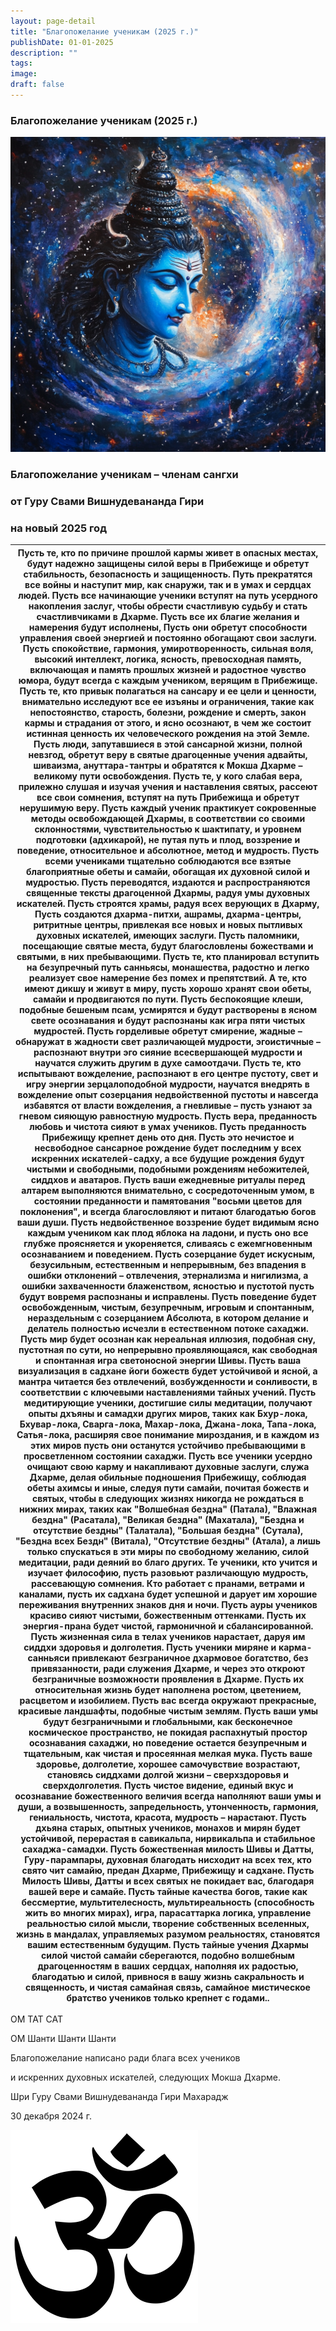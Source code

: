 ```yaml
---
layout: page-detail
title: "Благопожелание ученикам (2025 г.)"
publishDate: 01-01-2025
description: ""
tags:
image:
draft: false
---
```


### Благопожелание ученикам (2025 г.)

![Шива](/upload/medialibrary/2ab/pk362je0532yhsoceg7if4ss1jjbo8aa.png "Шива")  

  
### **Благопожелание ученикам – членам сангхи** 

### **от Гуру Свами Вишнудевананда Гири** 

### **на новый 2025 год**

| Пусть те, кто по причине прошлой кармы  живет в опасных местах, будут надежно защищены  силой веры в Прибежище  и обретут стабильность,  безопасность и защищенность.  Путь прекратятся все войны  и наступит мир,  как снаружи, так и в умах и сердцах людей.  Пусть все начинающие ученики  вступят на путь усердного накопления заслуг,  чтобы обрести счастливую судьбу  и стать счастливчиками в Дхарме.  Пусть все их благие желания  и намерения будут исполнены,  Пусть они обретут способности  управления своей энергией  и постоянно обогащают свои заслуги.  Пусть спокойствие, гармония,  умиротворенность, сильная воля,  высокий интеллект, логика, ясность,  превосходная память,  включающая и память прошлых жизней  и радостное чувство юмора,  будут всегда с каждым учеником,  верящим в Прибежище.  Пусть те, кто привык полагаться  на сансару и ее цели и ценности,  внимательно исследуют  все ее изъяны и ограничения,  такие как непостоянство,  старость, болезни, рождение и смерть,  закон кармы и страдания от этого,  и ясно осознают, в чем же  состоит истинная ценность  их человеческого рождения на этой Земле.  Пусть люди, запутавшиеся  в этой сансарной жизни,  полной невзгод,  обретут веру в святые драгоценные учения  адвайты, шиваизма, ануттара-тантры  и обратятся к Мокша Дхарме –  великому пути освобождения.  Пусть те, у кого слабая вера,  прилежно слушая и  изучая учения и наставления святых,  рассеют все свои сомнения,  вступят на путь Прибежища  и обретут нерушимую веру.  Пусть каждый ученик практикует сокровенные  методы освобождающей Дхармы,  в соответствии со своими склонностями,  чувствительностью к шактипату,  и уровнем подготовки (адхикарой),  не путая путь и плод,  воззрение и поведение,  относительное и абсолютное,  метод и мудрость.  Пусть всеми учениками тщательно соблюдаются  все взятые благоприятные обеты и самайи,  обогащая их духовной силой и мудростью.  Пусть переводятся, издаются  и распространяются  священные тексты драгоценной Дхармы,  радуя умы духовных искателей.  Пусть строятся храмы, радуя всех верующих в Дхарму,  Пусть создаются дхарма-питхи, ашрамы,  дхарма-центры, ритритные центры,  привлекая все новых  и новых пытливых духовных искателей,  имеющих заслуги.  Пусть паломники, посещающие святые места,  будут благословлены божествами и святыми,  в них пребывающими.  Пусть те, кто планировал вступить на  безупречный путь санньясы, монашества,  радостно и легко реализует свое намерение  без помех и препятствий.  А те, кто имеют дикшу и живут в миру,  пусть хорошо хранят свои обеты,  самайи и продвигаются по пути.  Пусть беспокоящие клеши,  подобные бешеным псам,  усмирятся и будут растворены  в ясном свете осознавания  и будут распознаны  как игра пяти чистых мудростей.  Пусть горделивые обретут смирение,  жадные – обнаружат в жадности  свет различающей мудрости,  эгоистичные – распознают внутри эго сияние  всесвершающей мудрости и научатся  служить другим в духе самоотдачи.  Пусть те, кто испытывают вожделение,  распознают в его центре пустоту,  свет и игру энергии зерцалоподобной мудрости,  научатся внедрять в вожделение  опыт созерцания недвойственной пустоты  и навсегда избавятся от власти вожделения,  а гневливые – пусть узнают за гневом  сияющую равностную мудрость.  Пусть вера, преданность любовь и чистота  сияют в умах учеников.  Пусть преданность Прибежищу  крепнет день ото дня.  Пусть это нечистое и несвободное сансарное рождение  будет последним у всех искренних искателей-садху,  а все будущие рождения  будут чистыми и свободными,  подобными рождениям небожителей,  сиддхов и аватаров.  Пусть ваши ежедневные ритуалы перед алтарем  выполняются внимательно,  с сосредоточенным умом,  в состоянии преданности и памятования "восьми цветов  для поклонения", и всегда благословляют  и питают благодатью богов ваши души.  Пусть недвойственное воззрение  будет видимым ясно каждым учеником  как плод яблока на ладони,  и пусть оно все глубже проясняется и укореняется,  сливаясь с ежемгновенным  осознаванием и поведением.  Пусть созерцание будет искусным,  безусильным, естественным и непрерывным,  без впадения в ошибки отклонений –  отвлечения, этернализма и нигилизма,  а ошибки захваченности блаженством,  ясностью и пустотой  пусть будут вовремя распознаны и исправлены.  Пусть поведение будет освобожденным,  чистым, безупречным, игровым и спонтанным,  нераздельным с созерцанием Абсолюта,  в котором делание и делатель  полностью исчезли в естественном  потоке сахаджи.  Пусть мир будет осознан  как нереальная иллюзия, подобная сну,  пустотная по сути, но непрерывно проявляющаяся,  как свободная и спонтанная игра светоносной энергии Шивы.  Пусть ваша визуализация в садхане йоги божеств  будет устойчивой и ясной,  а мантра читается без отвлечений,  возбужденности и сонливости,  в соответствии с ключевыми  наставлениями тайных учений.  Пусть медитирующие ученики, достигшие силы медитации,  получают опыты дхъяны и самадхи других миров,  таких как Бхур-лока, Бхувар-лока,  Сварга-лока, Махар-лока,  Джана-лока, Тапа-лока, Сатья-лока,  расширяя свое понимание мироздания,  и в каждом из этих миров пусть они останутся  устойчиво пребывающими  в просветленном состоянии сахаджи.  Пусть все ученики усердно очищают  свою карму и накапливают духовные заслуги,  служа Дхарме, делая обильные подношения Прибежищу,  соблюдая обеты ахимсы и иные,  следуя пути самайи, почитая божеств и святых,  чтобы в следующих жизнях  никогда не рождаться в нижних мирах,  таких как "Волшебная бездна" (Патала),  "Влажная бездна" (Расатала), "Великая бездна" (Махатала),  "Бездна и отсутствие бездны" (Талатала),  "Большая бездна" (Сутала),  "Бездна всех Бездн" (Витала),  "Отсутствие бездны" (Атала),  а лишь только спускаться в эти миры по свободному желанию,  силой медитации, ради деяний во благо других.  Те ученики, кто учится и изучает философию,  пусть разовьют различающую мудрость,  рассевающую сомнения.  Кто работает с пранами, ветрами и каналами,  пусть их садхана будет успешной  и дарует им хорошие переживания внутренних знаков дня и ночи.  Пусть ауры учеников красиво сияют  чистыми, божественным оттенками.  Пусть их энергия-прана будет чистой,  гармоничной и сбалансированной.  Пусть жизненная сила в телах учеников нарастает,  даруя им сиддхи здоровья и долголетия.  Пусть ученики миряне и карма-санньяси  привлекают безграничное дхармовое богатство,  без привязанности, ради служения Дхарме,  и через это откроют безграничные возможности  проявления в Дхарме.  Пусть их относительная жизнь  будет наполнена ростом, цветением,  расцветом и изобилием.  Пусть вас всегда окружают прекрасные,  красивые ландшафты, подобные чистым землям.  Пусть ваши умы будут безграничными и глобальными,  как бесконечное космическое пространство,  не покидая распахнутый простор  осознавания сахаджи,  но поведение остается безупречным и тщательным,  как чистая и просеянная мелкая мука.  Пусть ваше здоровье, долголетие,  хорошее самочувствие возрастают,  становясь сиддхами долгой жизни –  сверхздоровья и сверхдолголетия.  Пусть чистое видение, единый вкус  и осознавание божественного величия  всегда наполняют ваши умы и души,  а возвышенность, запредельность,  утонченность, гармония, гениальность,  чистота, красота, мудрость – нарастают.  Пусть дхьяна старых, опытных учеников,  монахов и мирян  будет устойчивой, перерастая в савикальпа,  нирвикальпа и стабильное сахаджа-самадхи.  Пусть божественная милость Шивы и Датты,  Гуру-парампары, духовная благодать  нисходит на всех тех, кто свято чит самайю,  предан Дхарме, Прибежищу и садхане.  Пусть Милость Шивы, Датты  и всех святых не покидает вас,  благодаря вашей вере и самайе.  Пусть тайные качества богов,  такие как бессмертие,  мультителесность,  мультиреальность (способность жить во многих мирах),  игра, парасаттарка логика,  управление реальностью силой мысли,  творение собственных вселенных,  жизнь в мандалах, управляемых разумом  реальностях,  становятся вашим естественным будущим.  Пусть тайные учения Дхармы  силой чистой самайи сберегаются,  подобно волшебным драгоценностям в ваших сердцах,  наполняя их радостью,  благодатью и силой,  привнося в вашу жизнь сакральность и священность,  и чистая самайная связь,  самайное мистическое братство учеников только крепнет с годами.. |
| ----------------------------------------------------------------------------------------------------------------------------------------------------------------------------------------------------------------------------------------------------------------------------------------------------------------------------------------------------------------------------------------------------------------------------------------------------------------------------------------------------------------------------------------------------------------------------------------------------------------------------------------------------------------------------------------------------------------------------------------------------------------------------------------------------------------------------------------------------------------------------------------------------------------------------------------------------------------------------------------------------------------------------------------------------------------------------------------------------------------------------------------------------------------------------------------------------------------------------------------------------------------------------------------------------------------------------------------------------------------------------------------------------------------------------------------------------------------------------------------------------------------------------------------------------------------------------------------------------------------------------------------------------------------------------------------------------------------------------------------------------------------------------------------------------------------------------------------------------------------------------------------------------------------------------------------------------------------------------------------------------------------------------------------------------------------------------------------------------------------------------------------------------------------------------------------------------------------------------------------------------------------------------------------------------------------------------------------------------------------------------------------------------------------------------------------------------------------------------------------------------------------------------------------------------------------------------------------------------------------------------------------------------------------------------------------------------------------------------------------------------------------------------------------------------------------------------------------------------------------------------------------------------------------------------------------------------------------------------------------------------------------------------------------------------------------------------------------------------------------------------------------------------------------------------------------------------------------------------------------------------------------------------------------------------------------------------------------------------------------------------------------------------------------------------------------------------------------------------------------------------------------------------------------------------------------------------------------------------------------------------------------------------------------------------------------------------------------------------------------------------------------------------------------------------------------------------------------------------------------------------------------------------------------------------------------------------------------------------------------------------------------------------------------------------------------------------------------------------------------------------------------------------------------------------------------------------------------------------------------------------------------------------------------------------------------------------------------------------------------------------------------------------------------------------------------------------------------------------------------------------------------------------------------------------------------------------------------------------------------------------------------------------------------------------------------------------------------------------------------------------------------------------------------------------------------------------------------------------------------------------------------------------------------------------------------------------------------------------------------------------------------------------------------------------------------------------------------------------------------------------------------------------------------------------------------------------------------------------------------------------------------------------------------------------------------------------------------------------------------------------------------------------------------------------------------------------------------------------------------------------------------------------------------------------------------------------------------------------------------------------------------------------------------------------------------------------------------------------------------------------------------------------------------------------------------------------------------------------------------------------------------------------------------------------------------------------------------------------------------------------------------------------------------------------------------------------------------------------------------------------------------------------------------------------------------------------------------------------------------------------------------------------------------------------------------------------------------------------------------------------------------------------------------------------------------------------------------------------------------------------------------------------------------------------------------------------------------------------------------------------------------------------------------------------------------------------------------------------------------------------------------------------------------------------------------------------------------------------------------------------------------------------------------------------------------------------------------------------------------------------------------------------------------------------------------------------------------------------------------------------------------------------------------------------------------------------------------------------------------------------------------------------------------------------------------------------------------------------------------------------------------------------------------------------------------------------------------------------------------------------------------------------------------------------------------------------------------------------------------------------------------------------------------------------------------------------------------------------------------------------------------------------------------------------------------------------------------------------------------------------------------------------------------------------------------------------------------------------------------------------------------------------------------------------------------------------------------------------------------------------------------------------------------------------------------------------------------------------------------------------------------------------------------------------------------------------------------------------------------------------------------------------------------------------------------------------------------------------------------------------------------------------------------------------------------- |

 ОМ ТАТ САТ

 ОМ Шанти Шанти Шанти

  
 Благопожелание написано ради блага всех учеников

 и искренних духовных искателей, следующих Мокша Дхарме.

  
 Шри Гуру Свами Вишнудевананда Гири Махарадж

 30 декабря 2024 г.

![Ом](/upload/medialibrary/4e5/4e59138d7f13f8137afb77ab8ee41988.png "Ом") 
  
  
